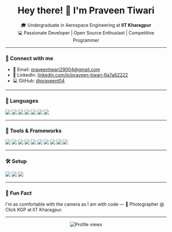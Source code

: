 <h1 align="center">Hey there! 👋 I'm Praveen Tiwari</h1>

<p align="center">
  🎓 Undergraduate in Aerospace Engineering at <b>IIT Kharagpur</b><br/>
  💻 Passionate Developer | Open Source Enthusiast | Competitive Programmer<br/>
</p>

---

### 🔗 Connect with me
- 📧 Email: [praveentiwari29004@gmail.com](mailto:praveentiwari29004@gmail.com)
- 💼 LinkedIn: [linkedin.com/in/praveen-tiwari-6a7a62222](https://linkedin.com/in/praveen-tiwari-6a7a62222)
- 💻 GitHub: [@praveent04](https://github.com/praveent04)

---

### 🚀 Languages
<p>
  <img src="https://img.shields.io/badge/C++-00599C?style=for-the-badge&logo=c%2B%2B&logoColor=white"/>
  <img src="https://img.shields.io/badge/Go-00ADD8?style=for-the-badge&logo=go&logoColor=white"/>
  <img src="https://img.shields.io/badge/Python-3776AB?style=for-the-badge&logo=python&logoColor=white"/>
  <img src="https://img.shields.io/badge/HTML-E34F26?style=for-the-badge&logo=html5&logoColor=white"/>
  <img src="https://img.shields.io/badge/CSS-1572B6?style=for-the-badge&logo=css3&logoColor=white"/>
  <img src="https://img.shields.io/badge/JavaScript-F7DF1E?style=for-the-badge&logo=javascript&logoColor=black"/>
  <img src="https://img.shields.io/badge/TypeScript-3178C6?style=for-the-badge&logo=typescript&logoColor=white"/>
</p>

---

### 🧰 Tools & Frameworks
<p>
  <img src="https://img.shields.io/badge/React-20232A?style=for-the-badge&logo=react&logoColor=61DAFB"/>
  <img src="https://img.shields.io/badge/Next.js-000000?style=for-the-badge&logo=next.js&logoColor=white"/>
  <img src="https://img.shields.io/badge/Node.js-339933?style=for-the-badge&logo=node.js&logoColor=white"/>
  <img src="https://img.shields.io/badge/Express.js-404D59?style=for-the-badge"/>
  <img src="https://img.shields.io/badge/Docker-2496ED?style=for-the-badge&logo=docker&logoColor=white"/>
  <img src="https://img.shields.io/badge/Redis-DC382D?style=for-the-badge&logo=redis&logoColor=white"/>
  <img src="https://img.shields.io/badge/MongoDB-4EA94B?style=for-the-badge&logo=mongodb&logoColor=white"/>
  <img src="https://img.shields.io/badge/MySQL-00758F?style=for-the-badge&logo=mysql&logoColor=white"/>
  <img src="https://img.shields.io/badge/AWS-FF9900?style=for-the-badge&logo=amazonaws&logoColor=white"/>
  <img src="https://img.shields.io/badge/Clerk-F02E65?style=for-the-badge&logoColor=white"/>
</p>

---

### 🛠️ Setup
<p>
  <img src="https://img.shields.io/badge/VS Code-007ACC?style=for-the-badge&logo=visual-studio-code&logoColor=white"/>
  <img src="https://img.shields.io/badge/Linux Mint-87CF3E?style=for-the-badge&logo=linux-mint&logoColor=white"/>
  <img src="https://img.shields.io/badge/Replit-667881?style=for-the-badge&logo=replit&logoColor=white"/>
</p>



---


### 🎨 Fun Fact
I'm as comfortable with the camera as I am with code — 📸 Photographer @ Click KGP at IIT Kharagpur.

---

<!-- Profile Views Counter (Optional) -->
<p align="center">
  <img src="https://komarev.com/ghpvc/?username=praveent04&style=flat-square&color=blue" alt="Profile views"/>
</p>
